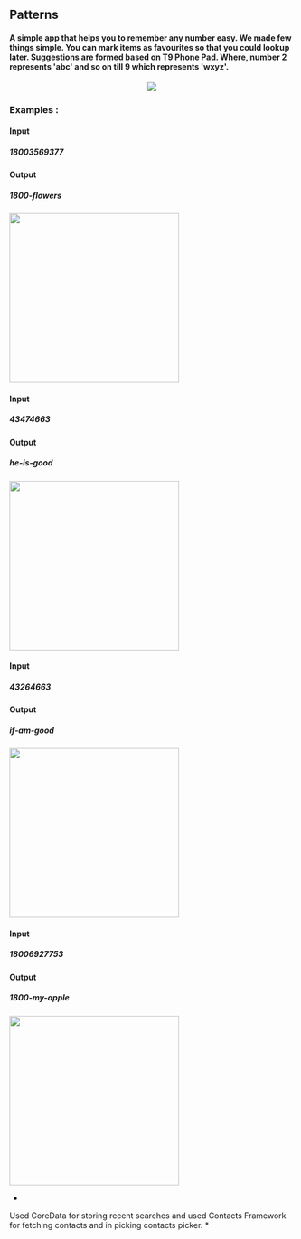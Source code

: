 ## Patterns
#### A simple app that helps you to remember any number easy. We made few things simple. You can mark items as favourites so that you could lookup later. Suggestions are formed based on T9 Phone Pad. Where, number 2 represents  'abc' and so on till 9 which represents 'wxyz'.  
<pre align="center"><img src="https://github.com/SanjithKanagavel/Patterns/blob/master/Images/phonePad.png"/></pre>
### Examples :

#### Input
##### 18003569377
#### Output  
##### 1800-flowers
<img src="https://github.com/SanjithKanagavel/Patterns/blob/master/Images/IO1.png" width="300px"/>

#### Input
##### 43474663
#### Output  
##### he-is-good
<img src="https://github.com/SanjithKanagavel/Patterns/blob/master/Images/IO2.png" width="300px"/>

#### Input
##### 43264663
#### Output  
##### if-am-good
<img src="https://github.com/SanjithKanagavel/Patterns/blob/master/Images/IO3.png" width="300px"/>

#### Input
##### 18006927753
#### Output
##### 1800-my-apple
<img src="https://github.com/SanjithKanagavel/Patterns/blob/master/Images/IO4.png" width="300px"/>

*
Used CoreData for storing recent searches and used Contacts Framework for fetching contacts and in picking contacts picker.
*
